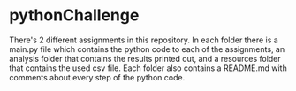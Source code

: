 # pythonChallenge
There's 2 different assignments in this repository. 
In each folder there is a main.py file which contains the python code to each of the assignments, 
an analysis folder that contains the results printed out, and a resources folder that contains the used csv file.
Each folder also contains a README.md with comments about every step of the python code.
